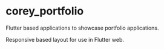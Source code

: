 # corey_portfolio

Flutter based applications to showcase portfolio applications.

Responsive based layout for use in Flutter web.
